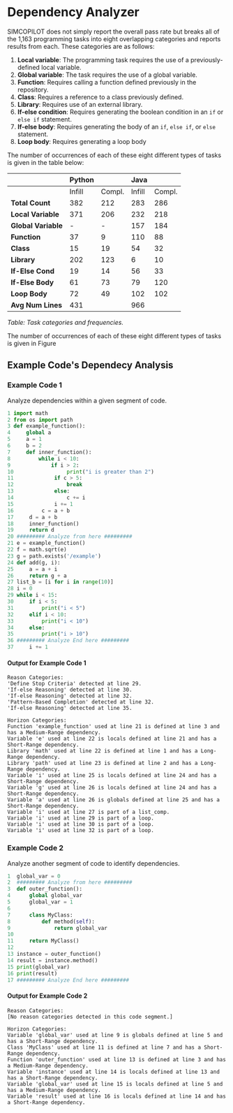 # Dependency Analyzer

SIMCOPILOT does not simply report the overall pass rate but breaks all of the 1,163 programming tasks into eight overlapping categories and reports results from each.  These categories are as follows: 
1. **Local variable**: The programming task requires the use of a previously-defined local variable.
2. **Global variable**: The task requires the use of a global variable.
3. **Function**: Requires calling a function defined previously in the repository.
4. **Class**: Requires a reference to a class previously defined.
5. **Library**: Requires use of an external library.
6. **If-else condition**: Requires generating the boolean condition in an `if` or `else if` statement.
7. **If-else body**: Requires generating the body of an `if`, `else if`, or `else` statement.
8. **Loop body**: Requires generating a loop body

The number of occurrences of each of these eight different types of tasks is given in the table below:

|                    | Python     |       | Java      |       |
|--------------------|------------|-------|-----------|-------|
|                    | Infill     | Compl.| Infill    | Compl.|
| **Total Count**    | 382        | 212   | 283       | 286   |
| **Local Variable** | 371        | 206   | 232       | 218   |
| **Global Variable**| -          | -     | 157       | 184   |
| **Function**       | 37         | 9     | 110       | 88    |
| **Class**          | 15         | 19    | 54        | 32    |
| **Library**        | 202        | 123   | 6         | 10    |
| **If-Else Cond**   | 19         | 14    | 56        | 33    |
| **If-Else Body**   | 61         | 73    | 79        | 120   |
| **Loop Body**      | 72         | 49    | 102       | 102   |
| **Avg Num Lines**  | 431        |       | 966       |       |

*Table: Task categories and frequencies.*


The number of occurrences of each of these eight different types of tasks is given in Figure

<!-- ## Features

- **Dependency Length Analysis**: Evaluates dependencies based on the length of code preceding a given point, quantifying the distance between the definitions of variables, functions, or classes and their respective calls or implementations in the subsequent sections of code, quantified by the number of lines.
- **Reason and Horizon Categories**: Introduces two crucial analysis categories to better assess
dependency impact and logic handling:
  - **Horizon Category**: Assesses dependency lengths ranging from "Short-Range" to "Cross-Module".
  - **Reason Category**: Evaluates conditional logic, loop terminations, pattern usage, and context awareness.

These categories will offer a comprehensive
analysis of the Language Models’ code synthesis capabilities. Here are some potential categories to
consider: -->

<!-- ### Horizon Category

| Horizon Category | Definition | Characteristics and Examples |
| ---------------- | ---------- | ---------------------------- |
| **Short-Range** | Involves dependencies within a few lines of code. | Local variables, immediate function calls. |
| **Medium-Range** | Covers dependencies over a moderate number of lines in the same file. | References to class variables, methods defined earlier. |
| **Long-Range** | Dependencies extend over a large portion of code. | Understanding of the project structure, including distant components. |
| **Cross-Module** | Relies on elements defined in different modules or libraries. | Requires understanding of external dependencies and library APIs. |


### Reason Category

| Reason Category | Definition | Characteristics and Examples |
| --------------- | ---------- | ---------------------------- |
| **If-else Reasoning** | Involves understanding the logic body of if and else statements. | Assists in developing coherent logic flow in conditional structures. E.g., Suggesting complementary else logic based on the conditions specified in the if statement, or recommending elif branches for multiple conditions. |
| **Define Stop Criteria** | Involves creating the stop condition for loops based on preceding code. | Analyzes the code to determine loop termination conditions. E.g., Suggesting a loop’s stop condition based on the initialization and usage of loop variables | -->

## Example Code's Dependecy Analysis

### Example Code 1

Analyze dependencies within a given segment of code.

```python
1 import math
2 from os import path
3 def example_function():
4     global a
5     a = 1
6     b = 2
7     def inner_function():
8         while i < 10:
9             if i > 2:
10                 print("i is greater than 2")
11             if c > 5:
12                 break
13             else:
14                 c += i
15             i += 1
16         c = a + b
17     d = a + b
18     inner_function()
19     return d
20 ######### Analyze from here #########
21 e = example_function()
22 f = math.sqrt(e)
23 g = path.exists('/example')
24 def add(g, i):
25     a = a + i
26     return g + a
27 list_b = [i for i in range(10)]
28 i = 0
29 while i < 15:
30     if i < 5:
31         print("i < 5")
32     elif i < 10:
33         print("i < 10")
34     else:
35         print("i > 10")
36 ######### Analyze End here #########
37     i += 1
```

#### Output for Example Code 1

```
Reason Categories:
'Define Stop Criteria' detected at line 29.
'If-else Reasoning' detected at line 30.
'If-else Reasoning' detected at line 32.
'Pattern-Based Completion' detected at line 32.
'If-else Reasoning' detected at line 35.

Horizon Categories:
Function 'example_function' used at line 21 is defined at line 3 and has a Medium-Range dependency.
Variable 'e' used at line 22 is locals defined at line 21 and has a Short-Range dependency.
Library 'math' used at line 22 is defined at line 1 and has a Long-Range dependency.
Library 'path' used at line 23 is defined at line 2 and has a Long-Range dependency.
Variable 'i' used at line 25 is locals defined at line 24 and has a Short-Range dependency.
Variable 'g' used at line 26 is locals defined at line 24 and has a Short-Range dependency.
Variable 'a' used at line 26 is globals defined at line 25 and has a Short-Range dependency.
Variable 'i' used at line 27 is part of a list_comp.
Variable 'i' used at line 29 is part of a loop.
Variable 'i' used at line 30 is part of a loop.
Variable 'i' used at line 32 is part of a loop.
```

### Example Code 2

Analyze another segment of code to identify dependencies.

```python
1  global_var = 0
2  ######### Analyze from here #########
3  def outer_function():
4      global global_var
5      global_var = 1
6  
7      class MyClass:
8          def method(self):
9              return global_var
10 
11     return MyClass()
12 
13 instance = outer_function()
14 result = instance.method()
15 print(global_var)
16 print(result)
17 ######### Analyze End here #########
```

#### Output for Example Code 2

```
Reason Categories:
[No reason categories detected in this code segment.]

Horizon Categories:
Variable 'global_var' used at line 9 is globals defined at line 5 and has a Short-Range dependency.
Class 'MyClass' used at line 11 is defined at line 7 and has a Short-Range dependency.
Function 'outer_function' used at line 13 is defined at line 3 and has a Medium-Range dependency.
Variable 'instance' used at line 14 is locals defined at line 13 and has a Short-Range dependency.
Variable 'global_var' used at line 15 is locals defined at line 5 and has a Medium-Range dependency.
Variable 'result' used at line 16 is locals defined at line 14 and has a Short-Range dependency.
```